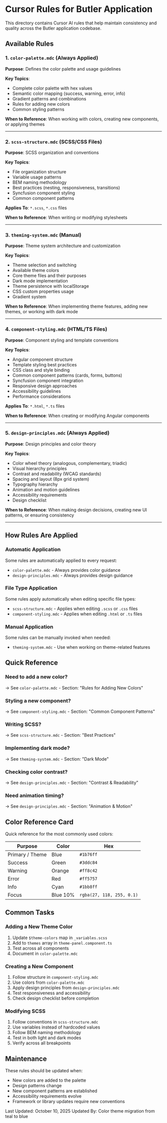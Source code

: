 # Cursor Rules for Butler Application

This directory contains Cursor AI rules that help maintain consistency and quality across the Butler application codebase.

## Available Rules

### 1. `color-palette.mdc` (Always Applied)
**Purpose**: Defines the color palette and usage guidelines

**Key Topics**:
- Complete color palette with hex values
- Semantic color mapping (success, warning, error, info)
- Gradient patterns and combinations
- Rules for adding new colors
- Common styling patterns

**When to Reference**: When working with colors, creating new components, or applying themes

---

### 2. `scss-structure.mdc` (SCSS/CSS Files)
**Purpose**: SCSS organization and conventions

**Key Topics**:
- File organization structure
- Variable usage patterns
- BEM naming methodology
- Best practices (nesting, responsiveness, transitions)
- Syncfusion component styling
- Common component patterns

**Applies To**: `*.scss`, `*.css` files

**When to Reference**: When writing or modifying stylesheets

---

### 3. `theming-system.mdc` (Manual)
**Purpose**: Theme system architecture and customization

**Key Topics**:
- Theme selection and switching
- Available theme colors
- Core theme files and their purposes
- Dark mode implementation
- Theme persistence with localStorage
- CSS custom properties usage
- Gradient system

**When to Reference**: When implementing theme features, adding new themes, or working with dark mode

---

### 4. `component-styling.mdc` (HTML/TS Files)
**Purpose**: Component styling and template conventions

**Key Topics**:
- Angular component structure
- Template styling best practices
- CSS class and style binding
- Common component patterns (cards, forms, buttons)
- Syncfusion component integration
- Responsive design approaches
- Accessibility guidelines
- Performance considerations

**Applies To**: `*.html`, `*.ts` files

**When to Reference**: When creating or modifying Angular components

---

### 5. `design-principles.mdc` (Always Applied)
**Purpose**: Design principles and color theory

**Key Topics**:
- Color wheel theory (analogous, complementary, triadic)
- Visual hierarchy principles
- Contrast and readability (WCAG standards)
- Spacing and layout (8px grid system)
- Typography hierarchy
- Animation and motion guidelines
- Accessibility requirements
- Design checklist

**When to Reference**: When making design decisions, creating new UI patterns, or ensuring consistency

---

## How Rules Are Applied

### Automatic Application
Some rules are automatically applied to every request:
- `color-palette.mdc` - Always provides color guidance
- `design-principles.mdc` - Always provides design guidance

### File Type Application
Some rules apply automatically when editing specific file types:
- `scss-structure.mdc` - Applies when editing `.scss` or `.css` files
- `component-styling.mdc` - Applies when editing `.html` or `.ts` files

### Manual Application
Some rules can be manually invoked when needed:
- `theming-system.mdc` - Use when working on theme-related features

## Quick Reference

### Need to add a new color?
→ See `color-palette.mdc` - Section: "Rules for Adding New Colors"

### Styling a new component?
→ See `component-styling.mdc` - Section: "Common Component Patterns"

### Writing SCSS?
→ See `scss-structure.mdc` - Section: "Best Practices"

### Implementing dark mode?
→ See `theming-system.mdc` - Section: "Dark Mode"

### Checking color contrast?
→ See `design-principles.mdc` - Section: "Contrast & Readability"

### Need animation timing?
→ See `design-principles.mdc` - Section: "Animation & Motion"

## Color Reference Card

Quick reference for the most commonly used colors:

| Purpose | Color | Hex |
|---------|-------|-----|
| Primary / Theme | Blue | `#1b76ff` |
| Success | Green | `#3ddc84` |
| Warning | Orange | `#ff8c42` |
| Error | Red | `#ff5757` |
| Info | Cyan | `#1bb8ff` |
| Focus | Blue 10% | `rgba(27, 118, 255, 0.1)` |

## Common Tasks

### Adding a New Theme Color
1. Update `$theme-colors` map in `_variables.scss`
2. Add to `themes` array in `theme-panel.component.ts`
3. Test across all components
4. Document in `color-palette.mdc`

### Creating a New Component
1. Follow structure in `component-styling.mdc`
2. Use colors from `color-palette.mdc`
3. Apply design principles from `design-principles.mdc`
4. Test responsiveness and accessibility
5. Check design checklist before completion

### Modifying SCSS
1. Follow conventions in `scss-structure.mdc`
2. Use variables instead of hardcoded values
3. Follow BEM naming methodology
4. Test in both light and dark modes
5. Verify across all breakpoints

## Maintenance

These rules should be updated when:
- New colors are added to the palette
- Design patterns change
- New component patterns are established
- Accessibility requirements evolve
- Framework or library updates require new conventions

Last Updated: October 10, 2025
Updated By: Color theme migration from teal to blue

